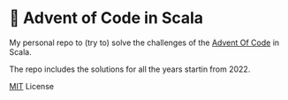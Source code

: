 # 🎄 Advent of Code in Scala

My personal repo to (try to) solve the challenges of the [Advent Of Code](https://adventofcode.com) in Scala.

The repo includes the solutions for all the years startin from 2022.

[MIT](LICENSE) License
